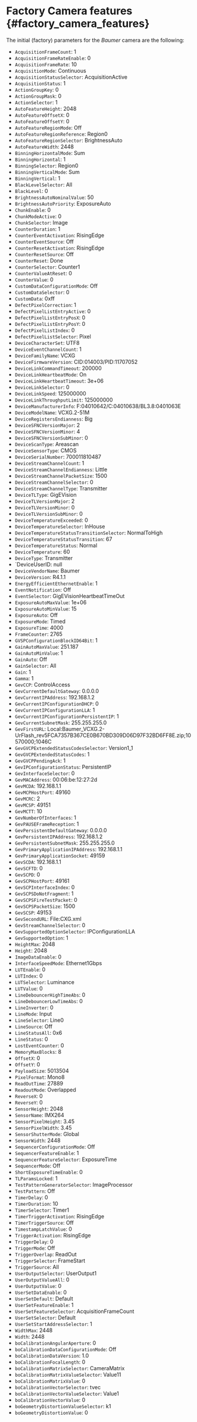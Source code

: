 # Factory Camera features {#factory_camera_features}

The initial (factory) parameters for the _Baumer_ camera are the following:

  * `AcquisitionFrameCount`: 1
  * `AcquisitionFrameRateEnable`: 0
  * `AcquisitionFrameRate`: 10
  * `AcquisitionMode`: Continuous
  * `AcquisitionStatusSelector`: AcquisitionActive
  * `AcquisitionStatus`: 1
  * `ActionGroupKey`: 0
  * `ActionGroupMask`: 0
  * `ActionSelector`: 1
  * `AutoFeatureHeight`: 2048
  * `AutoFeatureOffsetX`: 0
  * `AutoFeatureOffsetY`: 0
  * `AutoFeatureRegionMode`: Off
  * `AutoFeatureRegionReference`: Region0
  * `AutoFeatureRegionSelector`: BrightnessAuto
  * `AutoFeatureWidth`: 2448
  * `BinningHorizontalMode`: Sum
  * `BinningHorizontal`: 1
  * `BinningSelector`: Region0
  * `BinningVerticalMode`: Sum
  * `BinningVertical`: 1
  * `BlackLevelSelector`: All
  * `BlackLevel`: 0
  * `BrightnessAutoNominalValue`: 50
  * `BrightnessAutoPriority`: ExposureAuto
  * `ChunkEnable`: 0
  * `ChunkModeActive`: 0
  * `ChunkSelector`: Image
  * `CounterDuration`: 1
  * `CounterEventActivation`: RisingEdge
  * `CounterEventSource`: Off
  * `CounterResetActivation`: RisingEdge
  * `CounterResetSource`: Off
  * `CounterReset`: Done
  * `CounterSelector`: Counter1
  * `CounterValueAtReset`: 0
  * `CounterValue`: 0
  * `CustomDataConfigurationMode`: Off
  * `CustomDataSelector`: 0
  * `CustomData`: 0xff
  * `DefectPixelCorrection`: 1
  * `DefectPixelListEntryActive`: 0
  * `DefectPixelListEntryPosX`: 0
  * `DefectPixelListEntryPosY`: 0
  * `DefectPixelListIndex`: 0
  * `DefectPixelListSelector`: Pixel
  * `DeviceCharacterSet`: UTF8
  * `DeviceEventChannelCount`: 1
  * `DeviceFamilyName`: VCXG
  * `DeviceFirmwareVersion`: CID:014003/PID:11707052
  * `DeviceLinkCommandTimeout`: 200000
  * `DeviceLinkHeartbeatMode`: On
  * `DeviceLinkHeartbeatTimeout`: 3e+06
  * `DeviceLinkSelector`: 0
  * `DeviceLinkSpeed`: 125000000
  * `DeviceLinkThroughputLimit`: 125000000
  * `DeviceManufacturerInfo`: F:04010642/C:04010638/BL3.8:0401063E
  * `DeviceModelName`: VCXG.2-51M
  * `DeviceRegistersEndianness`: Big
  * `DeviceSFNCVersionMajor`: 2
  * `DeviceSFNCVersionMinor`: 4
  * `DeviceSFNCVersionSubMinor`: 0
  * `DeviceScanType`: Areascan
  * `DeviceSensorType`: CMOS
  * `DeviceSerialNumber`: 700011810487
  * `DeviceStreamChannelCount`: 1
  * `DeviceStreamChannelEndianness`: Little
  * `DeviceStreamChannelPacketSize`: 1500
  * `DeviceStreamChannelSelector`: 0
  * `DeviceStreamChannelType`: Transmitter
  * `DeviceTLType`: GigEVision
  * `DeviceTLVersionMajor`: 2
  * `DeviceTLVersionMinor`: 0
  * `DeviceTLVersionSubMinor`: 0
  * `DeviceTemperatureExceeded`: 0
  * `DeviceTemperatureSelector`: InHouse
  * `DeviceTemperatureStatusTransitionSelector`: NormalToHigh
  * `DeviceTemperatureStatusTransition`: 67
  * `DeviceTemperatureStatus`: Normal
  * `DeviceTemperature`: 60
  * `DeviceType`: Transmitter
  * `DeviceUserID: null
  * `DeviceVendorName`: Baumer
  * `DeviceVersion`: R4.1.1
  * `EnergyEfficientEthernetEnable`: 1
  * `EventNotification`: Off
  * `EventSelector`: GigEVisionHeartbeatTimeOut
  * `ExposureAutoMaxValue`: 1e+06
  * `ExposureAutoMinValue`: 15
  * `ExposureAuto`: Off
  * `ExposureMode`: Timed
  * `ExposureTime`: 4000
  * `FrameCounter`: 2765
  * `GVSPConfigurationBlockID64Bit`: 1
  * `GainAutoMaxValue`: 251.187
  * `GainAutoMinValue`: 1
  * `GainAuto`: Off
  * `GainSelector`: All
  * `Gain`: 1
  * `Gamma`: 1
  * `GevCCP`: ControlAccess
  * `GevCurrentDefaultGateway`: 0.0.0.0
  * `GevCurrentIPAddress`: 192.168.1.2
  * `GevCurrentIPConfigurationDHCP`: 0
  * `GevCurrentIPConfigurationLLA`: 1
  * `GevCurrentIPConfigurationPersistentIP`: 1
  * `GevCurrentSubnetMask`: 255.255.255.0
  * `GevFirstURL`: Local:Baumer_VCXG.2-UrFlash_rev5FCA7357B367CE0B670BD309D06D97F32BD6FF8E.zip;10570000;1046C
  * `GevGVCPExtendedStatusCodesSelector`: Version1_1
  * `GevGVCPExtendedStatusCodes`: 1
  * `GevGVCPPendingAck`: 1
  * `GevIPConfigurationStatus`: PersistentIP
  * `GevInterfaceSelector`: 0
  * `GevMACAddress`: 00:06:be:12:27:2d
  * `GevMCDA`: 192.168.1.1
  * `GevMCPHostPort`: 49160
  * `GevMCRC`: 2
  * `GevMCSP`: 49151
  * `GevMCTT`: 10
  * `GevNumberOfInterfaces`: 1
  * `GevPAUSEFrameReception`: 1
  * `GevPersistentDefaultGateway`: 0.0.0.0
  * `GevPersistentIPAddress`: 192.168.1.2
  * `GevPersistentSubnetMask`: 255.255.255.0
  * `GevPrimaryApplicationIPAddress`: 192.168.1.1
  * `GevPrimaryApplicationSocket`: 49159
  * `GevSCDA`: 192.168.1.1
  * `GevSCFTD`: 0
  * `GevSCPD`: 0
  * `GevSCPHostPort`: 49161
  * `GevSCPInterfaceIndex`: 0
  * `GevSCPSDoNotFragment`: 1
  * `GevSCPSFireTestPacket`: 0
  * `GevSCPSPacketSize`: 1500
  * `GevSCSP`: 49153
  * `GevSecondURL`: File:CXG.xml
  * `GevStreamChannelSelector`: 0
  * `GevSupportedOptionSelector`: IPConfigurationLLA
  * `GevSupportedOption`: 1
  * `HeightMax`: 2048
  * `Height`: 2048
  * `ImageDataEnable`: 0
  * `InterfaceSpeedMode`: Ethernet1Gbps
  * `LUTEnable`: 0
  * `LUTIndex`: 0
  * `LUTSelector`: Luminance
  * `LUTValue`: 0
  * `LineDebouncerHighTimeAbs`: 0
  * `LineDebouncerLowTimeAbs`: 0
  * `LineInverter`: 0
  * `LineMode`: Input
  * `LineSelector`: Line0
  * `LineSource`: Off
  * `LineStatusAll`: 0x6
  * `LineStatus`: 0
  * `LostEventCounter`: 0
  * `MemoryMaxBlocks`: 8
  * `OffsetX`: 0
  * `OffsetY`: 0
  * `PayloadSize`: 5013504
  * `PixelFormat`: Mono8
  * `ReadOutTime`: 27889
  * `ReadoutMode`: Overlapped
  * `ReverseX`: 0
  * `ReverseY`: 0
  * `SensorHeight`: 2048
  * `SensorName`: IMX264
  * `SensorPixelHeight`: 3.45
  * `SensorPixelWidth`: 3.45
  * `SensorShutterMode`: Global
  * `SensorWidth`: 2448
  * `SequencerConfigurationMode`: Off
  * `SequencerFeatureEnable`: 1
  * `SequencerFeatureSelector`: ExposureTime
  * `SequencerMode`: Off
  * `ShortExposureTimeEnable`: 0
  * `TLParamsLocked`: 1
  * `TestPatternGeneratorSelector`: ImageProcessor
  * `TestPattern`: Off
  * `TimerDelay`: 0
  * `TimerDuration`: 10
  * `TimerSelector`: Timer1
  * `TimerTriggerActivation`: RisingEdge
  * `TimerTriggerSource`: Off
  * `TimestampLatchValue`: 0
  * `TriggerActivation`: RisingEdge
  * `TriggerDelay`: 0
  * `TriggerMode`: Off
  * `TriggerOverlap`: ReadOut
  * `TriggerSelector`: FrameStart
  * `TriggerSource`: All
  * `UserOutputSelector`: UserOutput1
  * `UserOutputValueAll`: 0
  * `UserOutputValue`: 0
  * `UserSetDataEnable`: 0
  * `UserSetDefault`: Default
  * `UserSetFeatureEnable`: 1
  * `UserSetFeatureSelector`: AcquisitionFrameCount
  * `UserSetSelector`: Default
  * `UserSetStartAddressSelector`: 1
  * `WidthMax`: 2448
  * `Width`: 2448
  * `boCalibrationAngularAperture`: 0
  * `boCalibrationDataConfigurationMode`: Off
  * `boCalibrationDataVersion`: 1.0
  * `boCalibrationFocalLength`: 0
  * `boCalibrationMatrixSelector`: CameraMatrix
  * `boCalibrationMatrixValueSelector`: Value11
  * `boCalibrationMatrixValue`: 0
  * `boCalibrationVectorSelector`: tvec
  * `boCalibrationVectorValueSelector`: Value1
  * `boCalibrationVectorValue`: 0
  * `boGeometryDistortionValueSelector`: k1
  * `boGeometryDistortionValue`: 0
